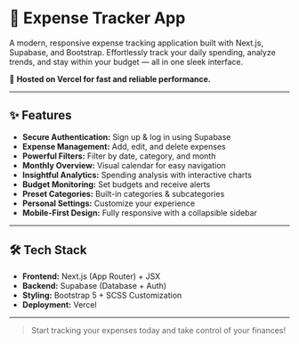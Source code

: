 # 💸 Expense Tracker App

A modern, responsive expense tracking application built with Next.js, Supabase, and Bootstrap. Effortlessly track your daily spending, analyze trends, and stay within your budget — all in one sleek interface.

🚀 **Hosted on Vercel for fast and reliable performance.**

---

## ✨ Features
- **Secure Authentication:** Sign up & log in using Supabase
- **Expense Management:** Add, edit, and delete expenses
- **Powerful Filters:** Filter by date, category, and month
- **Monthly Overview:** Visual calendar for easy navigation
- **Insightful Analytics:** Spending analysis with interactive charts
- **Budget Monitoring:** Set budgets and receive alerts
- **Preset Categories:** Built-in categories & subcategories
- **Personal Settings:** Customize your experience
- **Mobile-First Design:** Fully responsive with a collapsible sidebar

---

## 🛠️ Tech Stack
- **Frontend:** Next.js (App Router) + JSX
- **Backend:** Supabase (Database + Auth)
- **Styling:** Bootstrap 5 + SCSS Customization
- **Deployment:** Vercel

---

> Start tracking your expenses today and take control of your finances!